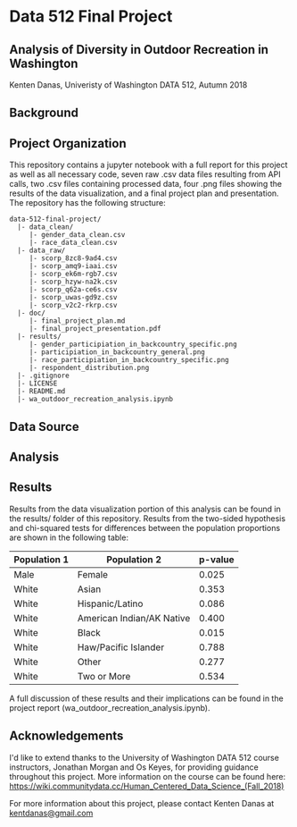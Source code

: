 # Data 512 Final Project
## Analysis of Diversity in Outdoor Recreation in Washington
Kenten Danas, Univeristy of Washington DATA 512, Autumn 2018

## Background

## Project Organization
This repository contains a jupyter notebook with a full report for this project as well as all necessary code, seven raw .csv data files resulting from API calls, two .csv files containing processed data, four .png files showing the results of the data visualization, and a final project plan and presentation. The repository has the following structure:

```
data-512-final-project/
  |- data_clean/
     |- gender_data_clean.csv
     |- race_data_clean.csv
  |- data_raw/
     |- scorp_8zc8-9ad4.csv
     |- scorp_amq9-iaai.csv
     |- scorp_ek6m-rgb7.csv
     |- scorp_hzyw-na2k.csv
     |- scorp_q62a-ce6s.csv
     |- scorp_uwas-gd9z.csv
     |- scorp_v2c2-rkrp.csv
  |- doc/
     |- final_project_plan.md
     |- final_project_presentation.pdf
  |- results/
     |- gender_participiation_in_backcountry_specific.png
     |- participiation_in_backcountry_general.png
     |- race_participiation_in_backcountry_specific.png
     |- respondent_distribution.png
  |- .gitignore
  |- LICENSE
  |- README.md
  |- wa_outdoor_recreation_analysis.ipynb
```

## Data Source

## Analysis

## Results
Results from the data visualization portion of this analysis can be found in the results/ folder of this repository. Results from the two-sided hypothesis and chi-squared tests for differences between the population proportions are shown in the following table:

| Population 1 | Population 2 | p-value | 
|--------------|--------------|---------|
|Male|Female| 0.025|
|White|Asian| 0.353|
|White|Hispanic/Latino| 0.086|
|White|American Indian/AK Native| 0.400|
|White|Black| 0.015|
|White|Haw/Pacific Islander| 0.788|
|White|Other| 0.277|
|White|Two or More| 0.534|

A full discussion of these results and their implications can be found in the project report (wa_outdoor_recreation_analysis.ipynb).

## Acknowledgements
I'd like to extend thanks to the University of Washington DATA 512 course instructors, Jonathan Morgan and Os Keyes, for providing guidance throughout this project. More information on the course can be found here: https://wiki.communitydata.cc/Human_Centered_Data_Science_(Fall_2018)

For more information about this project, please contact Kenten Danas at kentdanas@gmail.com
